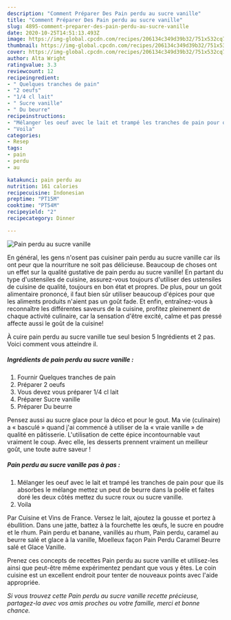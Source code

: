 ```yaml
---
description: "Comment Préparer Des Pain perdu au sucre vanille"
title: "Comment Préparer Des Pain perdu au sucre vanille"
slug: 4895-comment-preparer-des-pain-perdu-au-sucre-vanille
date: 2020-10-25T14:51:13.493Z
image: https://img-global.cpcdn.com/recipes/206134c349d39b32/751x532cq70/pain-perdu-au-sucre-vanille-photo-principale-de-la-recette.jpg
thumbnail: https://img-global.cpcdn.com/recipes/206134c349d39b32/751x532cq70/pain-perdu-au-sucre-vanille-photo-principale-de-la-recette.jpg
cover: https://img-global.cpcdn.com/recipes/206134c349d39b32/751x532cq70/pain-perdu-au-sucre-vanille-photo-principale-de-la-recette.jpg
author: Alta Wright
ratingvalue: 3.3
reviewcount: 12
recipeingredient:
- " Quelques tranches de pain"
- "2 oeufs"
- "1/4 cl lait"
- " Sucre vanille"
- " Du beurre"
recipeinstructions:
- "Mélanger les oeuf avec le lait et trampé les tranches de pain pour que ils absorbes le mélange mettez un peut de beurre dans la poêle et faites doré les deux côtés mettez du sucre roux ou sucre vanille."
- "Voila"
categories:
- Resep
tags:
- pain
- perdu
- au

katakunci: pain perdu au 
nutrition: 161 calories
recipecuisine: Indonesian
preptime: "PT15M"
cooktime: "PT54M"
recipeyield: "2"
recipecategory: Dinner

---
```



![Pain perdu au sucre vanille](https://img-global.cpcdn.com/recipes/206134c349d39b32/751x532cq70/pain-perdu-au-sucre-vanille-photo-principale-de-la-recette.jpg)

En général, les gens n'osent pas cuisiner pain perdu au sucre vanille car ils ont peur que la nourriture ne soit pas délicieuse. Beaucoup de choses ont un effet sur la qualité gustative de pain perdu au sucre vanille! En partant du type d'ustensiles de cuisine, assurez-vous toujours d'utiliser des ustensiles de cuisine de qualité, toujours en bon état et propres. De plus, pour un goût alimentaire prononcé, il faut bien sûr utiliser beaucoup d'épices pour que les aliments produits n'aient pas un goût fade. Et enfin, entraînez-vous à reconnaître les différentes saveurs de la cuisine, profitez pleinement de chaque activité culinaire, car la sensation d'être excité, calme et pas pressé affecte aussi le goût de la cuisine!

<!--inarticleads1-->

À cuire pain perdu au sucre vanille tue seul besion 5 Ingrédients et 2 pas. Voici comment vous atteindre il.

##### Ingrédients de pain perdu au sucre vanille :

1. Fournir  Quelques tranches de pain
1. Préparer 2 oeufs
1. Vous devez vous préparer 1/4 cl lait
1. Préparer  Sucre vanille
1. Préparer  Du beurre


Pensez aussi au sucre glace pour la déco et pour le gout. Ma vie (culinaire) a « basculé » quand j&#39;ai commencé à utiliser de la « vraie vanille » de qualité en pâtisserie. L&#39;utilisation de cette épice incontournable vaut vraiment le coup. Avec elle, les desserts prennent vraiment un meilleur goût, une toute autre saveur ! 

<!--inarticleads2-->

##### Pain perdu au sucre vanille pas à pas :

1. Mélanger les oeuf avec le lait et trampé les tranches de pain pour que ils absorbes le mélange mettez un peut de beurre dans la poêle et faites doré les deux côtés mettez du sucre roux ou sucre vanille.
1. Voila


Par Cuisine et Vins de France. Versez le lait, ajoutez la gousse et portez à ébullition. Dans une jatte, battez à la fourchette les œufs, le sucre en poudre et le rhum. Pain perdu et banane, vanillés au rhum, Pain perdu, caramel au beurre salé et glace à la vanille, Moelleux façon Pain Perdu Caramel Beurre salé et Glace Vanille. 

<!--inarticleads1-->

<p>
Prenez ces concepts de recettes Pain perdu au sucre vanille et utilisez-les ainsi que peut-être même expérimentez pendant que vous y êtes. Le coin cuisine est un excellent endroit pour tenter de nouveaux points avec l'aide appropriée.
</p>

<p>
<i>Si vous trouvez cette Pain perdu au sucre vanille recette précieuse, partagez-la avec vos amis proches ou votre famille, merci et bonne chance.</i>
</p>
